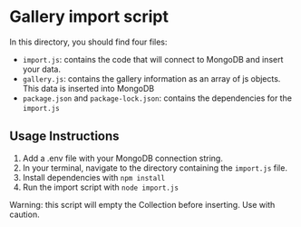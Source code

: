 # Gallery import script
In this directory, you should find four files:
- `import.js`: contains the code that will connect to MongoDB and insert your data.
- `gallery.js`: contains the gallery information as an array of js objects. This data is inserted into MongoDB 
- `package.json` and `package-lock.json`: contains the dependencies for the `import.js`

## Usage Instructions
1. Add a .env file with your MongoDB connection string.
2. In your terminal, navigate to the directory containing the `import.js` file.
3. Install dependencies with `npm install`
4. Run the import script with `node import.js`

Warning: this script will empty the Collection before inserting. Use with caution.